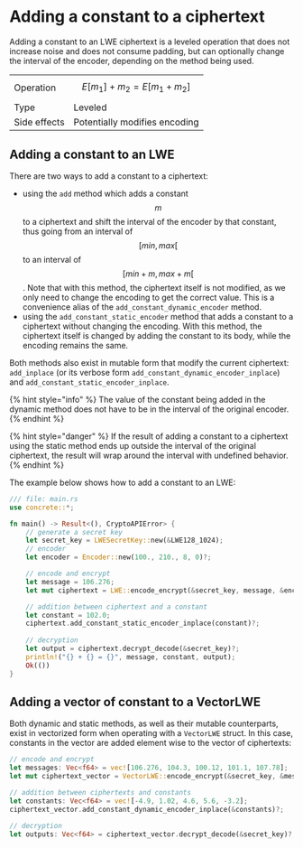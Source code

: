 # Adding a constant to a ciphertext

Adding a constant to an LWE ciphertext is a leveled operation that does not increase noise and does not consume padding, but can optionally change the interval of the encoder, depending on the method being used.

|  |  |
| :--- | :--- |
| Operation | $$E[m_1] + m_2 = E[m_1 + m_2]$$ |
| Type | Leveled |
| Side effects | Potentially modifies encoding |

## Adding a constant to an LWE

There are two ways to add a constant to a ciphertext:

* using the `add` method which adds a constant $$m$$ to a ciphertext and shift the interval of the encoder by that constant, thus going from an interval of $$[min, max[$$ to an interval of $$[min+m, max+m[$$. Note that with this method, the ciphertext itself is not modified, as we only need to change the encoding to get the correct value. This is a convenience alias of the `add_constant_dynamic_encoder` method.
* using the `add_constant_static_encoder` method that adds a constant to a ciphertext without changing the encoding. With this method, the ciphertext itself is changed by adding the constant to its body, while the encoding remains the same.

Both methods also exist in mutable form that modify the current ciphertext: `add_inplace` \(or its verbose form `add_constant_dynamic_encoder_inplace`\) and `add_constant_static_encoder_inplace`.

{% hint style="info" %}
The value of the constant being added in the dynamic method does not have to be in the interval of the original encoder.
{% endhint %}

{% hint style="danger" %}
If the result of adding a constant to a ciphertext using the static method ends up outside the interval of the original ciphertext, the result will wrap around the interval with undefined behavior.
{% endhint %}

The example below shows how to add a constant to an LWE:

```rust
/// file: main.rs
use concrete::*;

fn main() -> Result<(), CryptoAPIError> {
    // generate a secret key
    let secret_key = LWESecretKey::new(&LWE128_1024);
    // encoder
    let encoder = Encoder::new(100., 210., 8, 0)?;

    // encode and encrypt
    let message = 106.276;
    let mut ciphertext = LWE::encode_encrypt(&secret_key, message, &encoder)?;

    // addition between ciphertext and a constant
    let constant = 102.0;
    ciphertext.add_constant_static_encoder_inplace(constant)?;
    
    // decryption
    let output = ciphertext.decrypt_decode(&secret_key)?;
    println!("{} + {} = {}", message, constant, output);
    Ok(())
}
```

## Adding a vector of constant to a VectorLWE

Both dynamic and static methods, as well as their mutable counterparts, exist in vectorized form when operating with a `VectorLWE` struct. In this case, constants in the vector are added element wise to the vector of ciphertexts:

```rust
// encode and encrypt
let messages: Vec<f64> = vec![106.276, 104.3, 100.12, 101.1, 107.78];
let mut ciphertext_vector = VectorLWE::encode_encrypt(&secret_key, &messages, &encoder)?;

// addition between ciphertexts and constants
let constants: Vec<f64> = vec![-4.9, 1.02, 4.6, 5.6, -3.2];
ciphertext_vector.add_constant_dynamic_encoder_inplace(&constants)?;

// decryption
let outputs: Vec<f64> = ciphertext_vector.decrypt_decode(&secret_key)?;
```


